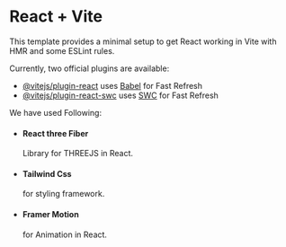 # React + Vite

This template provides a minimal setup to get React working in Vite with HMR and some ESLint rules.

Currently, two official plugins are available:

- [@vitejs/plugin-react](https://github.com/vitejs/vite-plugin-react/blob/main/packages/plugin-react/README.md) uses [Babel](https://babeljs.io/) for Fast Refresh
- [@vitejs/plugin-react-swc](https://github.com/vitejs/vite-plugin-react-swc) uses [SWC](https://swc.rs/) for Fast Refresh

We have used Following: <br>
<ul>
   <li> <h4>React three Fiber</h4> Library for THREEJS in React. </li>
   <li><h4>Tailwind Css </h4> for styling framework. </li>
   <li><h4>Framer Motion </h4> for Animation in React. </li>


</ul>

